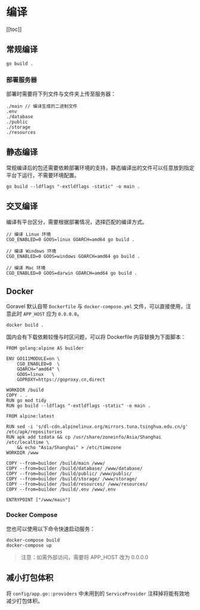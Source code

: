 # 编译

[[toc]]

## 常规编译

```shell
go build .
```

### 部署服务器

部署时需要将下列文件与文件夹上传至服务器：

```
./main // 编译生成的二进制文件
.env
./database
./public
./storage
./resources
```

## 静态编译

常规编译后的包还需要依赖部署环境的支持，静态编译出的文件可以任意放到指定平台下运行，不需要环境配置。

```shell
go build --ldflags "-extldflags -static" -o main .
```

## 交叉编译

编译有平台区分，需要根据部署情况，选择匹配的编译方式。

```shell
// 编译 Linux 环境
CGO_ENABLED=0 GOOS=linux GOARCH=amd64 go build .

// 编译 Windows 环境
CGO_ENABLED=0 GOOS=windows GOARCH=amd64 go build .

// 编译 Mac 环境
CGO_ENABLED=0 GOOS=darwin GOARCH=amd64 go build .
```

## Docker

Goravel 默认自带 `Dockerfile` 与 `docker-compose.yml` 文件，可以直接使用，注意此时 `APP_HOST` 应为 `0.0.0.0`。

```shell
docker build .
```

国内会有下载依赖较慢与时区问题，可以将 Dockerfile 内容替换为下面脚本：

```
FROM golang:alpine AS builder

ENV GO111MODULE=on \
    CGO_ENABLED=0  \
    GOARCH="amd64" \
    GOOS=linux   \
    GOPROXY=https://goproxy.cn,direct

WORKDIR /build
COPY . .
RUN go mod tidy
RUN go build --ldflags "-extldflags -static" -o main .

FROM alpine:latest

RUN sed -i 's/dl-cdn.alpinelinux.org/mirrors.tuna.tsinghua.edu.cn/g' /etc/apk/repositories
RUN apk add tzdata && cp /usr/share/zoneinfo/Asia/Shanghai /etc/localtime \
    && echo "Asia/Shanghai" > /etc/timezone
WORKDIR /www

COPY --from=builder /build/main /www/
COPY --from=builder /build/database/ /www/database/
COPY --from=builder /build/public/ /www/public/
COPY --from=builder /build/storage/ /www/storage/
COPY --from=builder /build/resources/ /www/resources/
COPY --from=builder /build/.env /www/.env

ENTRYPOINT ["/www/main"]
```

### Docker Compose

您也可以使用以下命令快速启动服务：

```shell
docker-compose build
docker-compose up
```

> 注意：如需外部访问，需要将 APP_HOST 改为 0.0.0.0

## 减小打包体积

将 `config/app.go::providers` 中未用到的 `ServiceProvider` 注释掉将能有效地减少打包体积。

<CommentService/>
